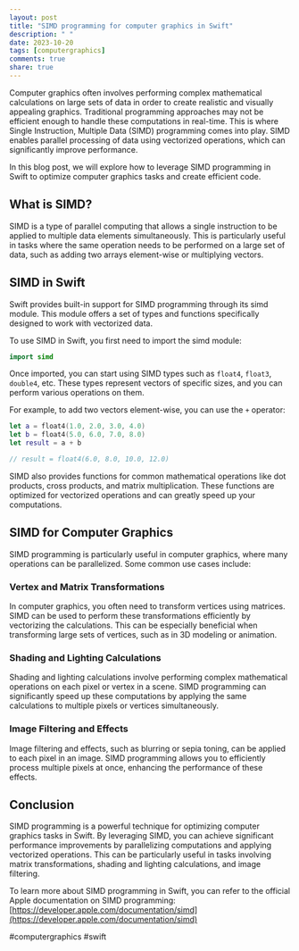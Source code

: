 ```yaml
---
layout: post
title: "SIMD programming for computer graphics in Swift"
description: " "
date: 2023-10-20
tags: [computergraphics]
comments: true
share: true
---
```


Computer graphics often involves performing complex mathematical calculations on large sets of data in order to create realistic and visually appealing graphics. Traditional programming approaches may not be efficient enough to handle these computations in real-time. This is where Single Instruction, Multiple Data (SIMD) programming comes into play. SIMD enables parallel processing of data using vectorized operations, which can significantly improve performance.

In this blog post, we will explore how to leverage SIMD programming in Swift to optimize computer graphics tasks and create efficient code.

## What is SIMD?

SIMD is a type of parallel computing that allows a single instruction to be applied to multiple data elements simultaneously. This is particularly useful in tasks where the same operation needs to be performed on a large set of data, such as adding two arrays element-wise or multiplying vectors.

## SIMD in Swift

Swift provides built-in support for SIMD programming through its simd module. This module offers a set of types and functions specifically designed to work with vectorized data.

To use SIMD in Swift, you first need to import the simd module:

```swift
import simd
```

Once imported, you can start using SIMD types such as `float4`, `float3`, `double4`, etc. These types represent vectors of specific sizes, and you can perform various operations on them.

For example, to add two vectors element-wise, you can use the `+` operator:

```swift
let a = float4(1.0, 2.0, 3.0, 4.0)
let b = float4(5.0, 6.0, 7.0, 8.0)
let result = a + b

// result = float4(6.0, 8.0, 10.0, 12.0)
```

SIMD also provides functions for common mathematical operations like dot products, cross products, and matrix multiplication. These functions are optimized for vectorized operations and can greatly speed up your computations.

## SIMD for Computer Graphics

SIMD programming is particularly useful in computer graphics, where many operations can be parallelized. Some common use cases include:

### Vertex and Matrix Transformations

In computer graphics, you often need to transform vertices using matrices. SIMD can be used to perform these transformations efficiently by vectorizing the calculations. This can be especially beneficial when transforming large sets of vertices, such as in 3D modeling or animation.

### Shading and Lighting Calculations

Shading and lighting calculations involve performing complex mathematical operations on each pixel or vertex in a scene. SIMD programming can significantly speed up these computations by applying the same calculations to multiple pixels or vertices simultaneously.

### Image Filtering and Effects

Image filtering and effects, such as blurring or sepia toning, can be applied to each pixel in an image. SIMD programming allows you to efficiently process multiple pixels at once, enhancing the performance of these effects.

## Conclusion

SIMD programming is a powerful technique for optimizing computer graphics tasks in Swift. By leveraging SIMD, you can achieve significant performance improvements by parallelizing computations and applying vectorized operations. This can be particularly useful in tasks involving matrix transformations, shading and lighting calculations, and image filtering.

To learn more about SIMD programming in Swift, you can refer to the official Apple documentation on SIMD programming: [https://developer.apple.com/documentation/simd](https://developer.apple.com/documentation/simd)

#computergraphics #swift